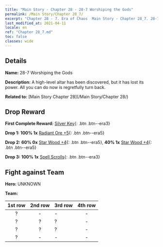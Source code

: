 ```yaml
---
title: "Main Story - Chapter 28 - 28-7 Worshiping the Gods"
permalink: /Main Story/Chapter 28_7/
excerpt: "Chapter 28 - 7. Era of Chaos  Main Story - Chapter 28_7. 28-7 Worshiping the Gods"
last_modified_at: 2021-04-11
locale: en
ref: "Chapter 28_7.md"
toc: false
classes: wide
---
```


## Details

 **Name:** 28-7 Worshiping the Gods

 **Description:** A high-level altar has been discovered, but it has lost its power. All you can do now is regretfully turn back.

 **Related to:** [Main Story Chapter 28](/Main Story/Chapter 28/)

## Drop Reward

 **First Complete Reward:** [Silver Key](/Items/con_693/){: .btn .btn--era3}

 **Drop 1:** **100% 1x** [Radiant Ore +5](/Items/mat_96/){: .btn .btn--era5}

 **Drop 2:** **60% 0x** [Star Wood +4](/Items/mat_90/){: .btn .btn--era5}, **40% 1x** [Star Wood +4](/Items/mat_90/){: .btn .btn--era5}

 **Drop 3:** **100% 1x** [Spell Scrolls](/Items/con_694/){: .btn .btn--era3}


## Fight against Team
 **Hero:** UNKNOWN

 **Team:**


  | 1st row | 2nd row | 3rd row | 4th row |
  |:----:|:----:|:----|:----:|
  | ? | - | - | - |
  | ? | ? | ? | - |
  | ? | ? | ? | - |
  | ? | - | - | - |


